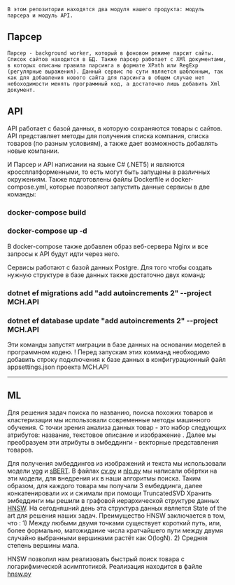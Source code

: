     В этом репозитории находятся два модуля нашего продукта: модуль парсера и модуль API.
## Парсер

    Парсер - background worker, который в фоновом режиме парсит сайты. Список сайтов находится в БД. Также парсер работает с XMl документами, в которых описаны правила парсинга в формате XPath или RegExp (регулярные выражения). Данный сервис по сути является шаблонным, так как для добавления нового сайта для парсинга в общем случае нет небоходимости менять программный код, а достаточно лишь добавить Xml документ.

## API
API работает с базой данных, в которую сохраняются товары с сайтов. API представляет методы для получения списка компания, списка товаров (по разным условиям), а также дает возможность добавлять новые компании. 

И Парсер и API написании на языке C# (.NET5) и являются кроссплатформенными, то есть могут быть запущены в различных окружениям. 
Также подготовлены файлы Dockerfile и docker-compose.yml, которые позволяют запустить данные сервисы  в две команды:

### docker-compose build
### docker-compose up -d

В docker-compose также добавлен образ веб-сервера Nginx и все запросы к API будут идти через него.

Сервисы работают с базой данных Postgre. Для того чтобы создать нужную структуре в базе данных также достаточно двух команд:

### dotnet ef migrations add "add autoincrements 2" --project MCH.API
### dotnet ef database update "add autoincrements 2" --project MCH.API

Эти команды запустят миграции в базе данных на основании моделей в программном кодею.
! Перед запускам этих комманд необходимо добавить строку подключения к базе данных в конфигурационный файл appsettings.json проекта MCH.API
____
## ML
Для решения задач поиска по названию, поиска похожих товаров и кластеризации мы использовали современные методы машинного обучения. С точки зрения анализа данных 
товар - это набор следующих атрибутов: название, текстовое описание  и изображение . Далее мы преобразуем эти атрибуты в эмбеддинги - векторные представления товаров.

Для получения эмбеддингов из изображений и текста  мы использовали модели [vgg](https://github.com/christiansafka/img2vec) и [sBERT](https://huggingface.co/sberbank-ai/sbert_large_mt_nlu_ru). В файлах [cv.py](https://github.com/pineapplesmisis/Back/blob/main/MCH.ML/Models/cv.py) и [nlp.py](https://github.com/pineapplesmisis/Back/blob/main/MCH.ML/Models/nlp.py) мы написали обёртки на эти модели, для внедрения их в наши алгоритмы поиска.
Таким образом, для каждого товара мы получали 3 ембеддинга, далее конкатенировали их и сжимали при помощи TruncatedSVD
Хранить эмбеддинги мы решили в графовой иерархической структуре данных [HNSW](https://github.com/nmslib/hnswlib). На сегодняшний день эта структура данных является State of the art  для решения наших задач. Преимущество HNSW заключается в том, что :
                                1) Между любыми двумя точками существует короткий путь, или, более формально, матожидание числа кратчайшего пути между двумя случайно                                      выбранными вершинами растёт как O(logN).
                                2) Средняя степень вершины мала.
                                
HNSW позволил нам реализовать быстрый поиск товара с логарифмической асимптотикой. Реализация находится в файле [hnsw.py](https://github.com/pineapplesmisis/Back/blob/main/MCH.ML/data_structures/hnsw.py)

